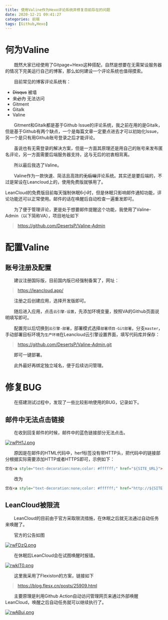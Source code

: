 ```yaml
---
title: 使用Valine作为Hexo评论系统并修复目前存在的问题
date: 2020-12-21 09:41:27
categories: 前端
tags: [Github,Hexo]
---
```


# 何为Valine
&emsp;&emsp;既然大家已经使用了Gitpage+Hexo这种搭配，自然是想要在无需架设服务器的情况下完美运行自己的博客，那么如何建设一个评论系统也值得摸索。

&emsp;&emsp;目前常见的博客评论系统有：

* ~~Disqus~~ 被墙
* ~~来必力~~ 无法访问
* Gitment
* Gitalk
* Valine

&emsp;&emsp;Gitment和Gitalk都是基于Github Issue的评论系统，我之前在用的是Gitalk，但是基于Github有两个缺点，一个是每篇文章一定要点进去才可以初始化Issue，另一个是只有用Github账号登录之后才能评论。

&emsp;&emsp;虽说也有无需登录的解决方案，但是一方面其原理还是用自己的账号来发布匿名评论，另一方面需要后端服务器支持，这与无后的初衷相背离。

&emsp;&emsp;所以最后我选了Valine。

&emsp;&emsp;Valine作为一款快速、简洁且高效的~~无后端~~评论系统。其实还是要后端的，不过是架设在Leancloud上的，使用免费版就够用了。

LeanCloud的免费版目前每天强制休眠6小时，但是休眠只影响邮件通知功能，评论功能还可以正常使用。邮件的话在唤醒后自动检查一遍重发即可。

&emsp;&emsp;为了便于管理评论，更是处于想要邮件提醒这个功能，我使用了Valine-Admin（以下简称VA），项目地址如下

>https://github.com/DesertsP/Valine-Admin

# 配置Valine
## 账号注册及配置
&emsp;&emsp;建议注册国际版，目前国内版已经强制备案了，网址：

>https://leancloud.app/

&emsp;&emsp;注册之后创建应用，选择开发版即可。

&emsp;&emsp;随后进入应用，点击`云引擎-设置`，先添加环境变量，按照VA的Github页面说明填写即可。

&emsp;&emsp;配置完以后切换到`云引擎-部署`，部署模式选择`部署项目-Git部署`，分支`master`，手动部署目标环境为`生产环境`在Leancloud云引擎设置界面，填写代码库并保存：
>https://github.com/DesertsP/Valine-Admin.git

&emsp;&emsp;即可一键部署。

&emsp;&emsp;此外最好再绑定独立域名，便于后续访问管理。

# 修复BUG

&emsp;&emsp;在搭建测试过程中，发现了一些比较影响使用的BUG，记录如下。

## 邮件中无法点击链接
&emsp;&emsp;在收到回复邮件的时候，邮件中的蓝色链接部分无法点击。

[![rwPH1J.png](https://s3.ax1x.com/2020/12/21/rwPH1J.png)](https://imgchr.com/i/rwPH1J)

&emsp;&emsp;原因是在邮件的HTML代码中，herf标签没有带HTTP头，把代码中的链接部分根据实际需要添加HTTP或者HTTPS即可，示例如下：

```html
您在<a style="text-decoration:none;color: #ffffff;" href="${SITE_URL}"> ${SITE_NAME}</a>上的留言有新回复啦！</p></div><div style="margin:40px auto;width:90%">
```
&emsp;&emsp;改为
```html
您在<a style="text-decoration:none;color: #ffffff;" href="http://${SITE_URL}"> ${SITE_NAME}</a>上的留言有新回复啦！</p></div><div style="margin:40px auto;width:90%">
```
## LeanCloud被限流
&emsp;&emsp;LeanCloud的目前由于官方采取限流措施，在休眠之后就无法通过自动任务来唤醒了。

&emsp;&emsp;官方的公告如图

[![rwFDzQ.png](https://s3.ax1x.com/2020/12/21/rwFDzQ.png)](https://imgchr.com/i/rwFDzQ)

&emsp;&emsp;在休眠后LeanCloud会在试图唤醒时报错。

[![rwklT0.png](https://s3.ax1x.com/2020/12/21/rwklT0.png)](https://imgchr.com/i/rwklT0)

&emsp;&emsp;这里我采用了Flexiston的方案，链接如下

>https://blog.flesx.cn/posts/25909.html

&emsp;&emsp;主要原理是利用Github Action自动访问管理网页来通过外部唤醒LeanCloud，唤醒之后自动任务就可以继续执行了。

[![rwABuj.png](https://s3.ax1x.com/2020/12/21/rwABuj.png)](https://imgchr.com/i/rwABuj)
